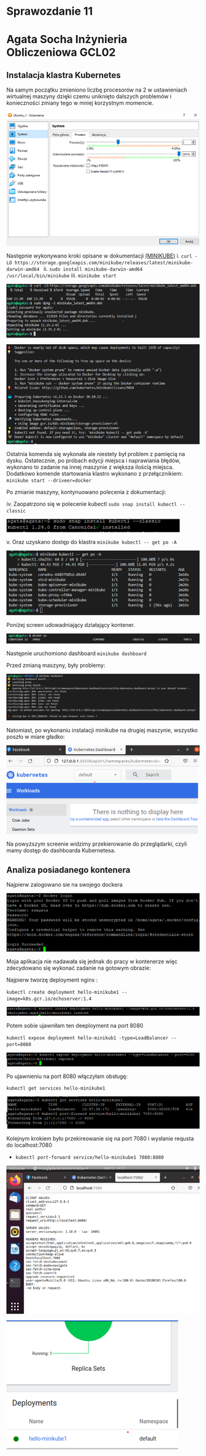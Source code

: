 # Sprawozdanie 11
# Agata Socha Inżynieria Obliczeniowa GCL02

##  Instalacja klastra Kubernetes

Na samym początku zmieniono liczbę procesorów na 2 w ustawieniach wirtualnej maszyny dzięki czemu uniknięto dalszych problemów i konieczności zmiany tego w mniej korzystnym momencie. 

![](./img/1.png)

Następnie wykonywano kroki opisane w dokumentacji [(MINIKUBE)](https://minikube.sigs.k8s.io/docs/start/)
i. ``curl -LO https://storage.googleapis.com/minikube/releases/latest/minikube-darwin-amd64
``
ii. ``sudo install minikube-darwin-amd64 /usr/local/bin/minikube``
iii. ``minikube start``

![](./img/2.png)


![](./img/3.png)


Ostatnia komenda się wykonała ale niestety był problem z pamięcią na dysku. 
Ostatecznie, po próbach edycji miejsca i naprawiania błędów,  wykonano to zadanie na innej maszynie z większa ilością miejsca. 
Dodatkowo komende startowania klastro wykonano z przełącznikiem: 
``minikube start --driveer=docker``

Po zmianie maszyny, kontynuowano polecenia z dokumentacji: 

iv. Zaopatrzono się w polecenie kubectl 
 `sudo snap install kubectl --classic`

![](./img/9.png)


v. Oraz uzyskano dostęp do klastra
``minikube kubectl -- get po -A``

![](./img/4.png)


Poniżej screen udowadniający działający kontener. 

![](./img/5.png)


Następnie uruchomiono dashboard 
``minikube dashboard``

Przed zmianą maszyny, były problemy: 

![](./img/6.png)

Natomiast, po wykonaniu instalacji minikube na drugiej maszynie, wszystko poszło w miare gładko: 

![](./img/7.png)

Na powyższym screenie widzimy przekierowanie do przeglądarki, czyli mamy dostęp do dashboarda Kubernetesa. 

## Analiza posiadanego kontenera


Najpierw zalogowano sie na swojego dockera

![](./img/8.png)

Moja aplikacja nie nadawała się  jednak do pracy w kontenerze więc zdecydowano się wykonać zadanie na gotowym obrazie: 

Najpierw tworzę deployment nginx : 

  ``kubectl create deployment hello-minikube1 --image=k8s.gcr.io/echoserver:1.4``
    
![](./img/10.png)

Potem sobie ujawniłam ten deeployment na port 8080

  ``kubectl expose deployment hello-minikub1 -type=LoadBalancer --port=8080``

![](./img/11.png)


Po ujawnieniu na port 8080 włączyłam obsługę:

    kubectl get services hello-minikube1

![](./img/12.png)


Kolejnym krokiem było przekireowanie się na port 7080 i wysłanie requsta do localhost:7080

- `kubectl port-forward service/hello-minikube1 7080:8080`

 ![](./img/13.png)

![](./img/14.png)


